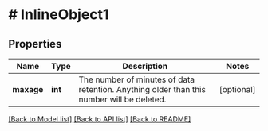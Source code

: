 # # InlineObject1

## Properties

Name | Type | Description | Notes
------------ | ------------- | ------------- | -------------
**maxage** | **int** | The number of minutes of data retention. Anything older than this number will be deleted. | [optional] 

[[Back to Model list]](../../README.md#documentation-for-models) [[Back to API list]](../../README.md#documentation-for-api-endpoints) [[Back to README]](../../README.md)


